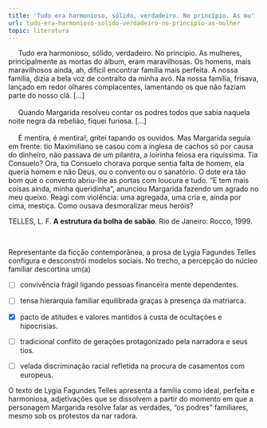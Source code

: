 ```yaml
---
title: 'Tudo era harmonioso, sólido, verdadeiro. No princípio. As mu'
url: tudo-era-harmonioso-solido-verdadeiro-no-principio-as-mulher
topic: literatura
---
```



     Tudo era harmonioso, sólido, verdadeiro. No princípio. As mulheres, principalmente as mortas do álbum, eram maravilhosas. Os homens, mais maravilhosos ainda, ah, difícil encontrar família mais perfeita. A nossa família, dizia a bela voz de contralto da minha avó. Na nossa família, frisava, lançado em redor olhares complacentes, lamentando os que não faziam parte do nosso clã. \[...]\
\
     Quando Margarida resolveu contar os podres todos que sabia naquela noite negra da rebelião, fiquei furiosa. \[...]\
\
     É mentira, é mentira!, gritei tapando os ouvidos. Mas Margarida seguia em frente: tio Maximiliano se casou com a inglesa de cachos só por causa do dinheiro, não passava de um pilantra, a loirinha feiosa era riquíssima. Tia Consuelo? Ora, tia Consuelo chorava porque sentia falta de homem, ela queria homem e não Deus, ou o convento ou o sanatório. O dote era tão bom que o convento abriu-lhe as portas com loucura e tudo. “E tem mais coisas ainda, minha queridinha”, anunciou Margarida fazendo um agrado no meu queixo. Reagi com violência: uma agregada, uma cria e, ainda por cima, mestiça. Como ousava desmoralizar meus heróis?

TELLES, L. F. **A estrutura da bolha de sabão**. Rio de Janeiro: Rocco, 1999.

 

Representante da ficção contemporânea, a prosa de Lygia Fagundes Telles configura e desconstrói modelos sociais. No trecho, a percepção do núcleo familiar descortina um(a)



- [ ] convivência frágil ligando pessoas financeira mente dependentes.
- [ ] tensa hierarquia familiar equilibrada graças à presença da matriarca.
- [x] pacto de atitudes e valores mantidos à custa de ocultações e hipocrisias.
- [ ] tradicional conflito de gerações protagonizado pela narradora e seus tios.
- [ ] velada discriminação racial refletida na procura de casamentos com europeus.


O texto de Lygia Fagundes Telles apresenta a família como ideal, perfeita e harmoniosa, adjetivações que se dissolvem a partir do momento em que a personagem Margarida resolve falar as verdades, “os podres” familiares, mesmo sob os protestos da nar radora.
